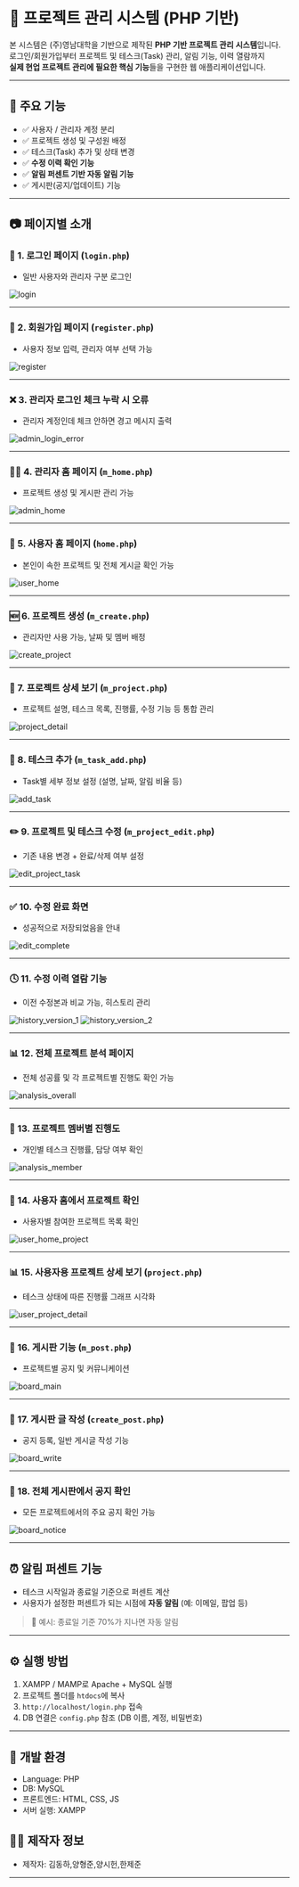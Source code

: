 # 🎯 프로젝트 관리 시스템 (PHP 기반)

본 시스템은 (주)영남대학을 기반으로 제작된 **PHP 기반 프로젝트 관리 시스템**입니다.  
로그인/회원가입부터 프로젝트 및 테스크(Task) 관리, 알림 기능, 이력 열람까지  
**실제 현업 프로젝트 관리에 필요한 핵심 기능**들을 구현한 웹 애플리케이션입니다.

---

## 📌 주요 기능
- ✅ 사용자 / 관리자 계정 분리
- ✅ 프로젝트 생성 및 구성원 배정
- ✅ 테스크(Task) 추가 및 상태 변경
- ✅ **수정 이력 확인 기능**
- ✅ **알림 퍼센트 기반 자동 알림 기능**
- ✅ 게시판(공지/업데이트) 기능

---

## 📷 페이지별 소개

### 🔐 1. 로그인 페이지 (`login.php`)
- 일반 사용자와 관리자 구분 로그인

![login](./img/img1.png)

---

### 🧾 2. 회원가입 페이지 (`register.php`)
- 사용자 정보 입력, 관리자 여부 선택 가능

![register](./img/img2.png)

---

### ❌ 3. 관리자 로그인 체크 누락 시 오류
- 관리자 계정인데 체크 안하면 경고 메시지 출력

![admin_login_error](./img/img3.png)

---

### 🧑‍💼 4. 관리자 홈 페이지 (`m_home.php`)
- 프로젝트 생성 및 게시판 관리 가능

![admin_home](./img/img4.png)

---

### 👤 5. 사용자 홈 페이지 (`home.php`)
- 본인이 속한 프로젝트 및 전체 게시글 확인 가능

![user_home](./img/img5.png)

---

### 🆕 6. 프로젝트 생성 (`m_create.php`)
- 관리자만 사용 가능, 날짜 및 멤버 배정

![create_project](./img/img6.png)

---

### 📄 7. 프로젝트 상세 보기 (`m_project.php`)
- 프로젝트 설명, 테스크 목록, 진행률, 수정 기능 등 통합 관리

![project_detail](./img/img7.png)

---

### 🔁 8. 테스크 추가 (`m_task_add.php`)
- Task별 세부 정보 설정 (설명, 날짜, 알림 비율 등)

![add_task](./img/img8.png)

---

### ✏️ 9. 프로젝트 및 테스크 수정 (`m_project_edit.php`)
- 기존 내용 변경 + 완료/삭제 여부 설정

![edit_project_task](./img/img9.png)

---

### ✅ 10. 수정 완료 화면
- 성공적으로 저장되었음을 안내

![edit_complete](./img/img10.png)

---

### 🕓 11. 수정 이력 열람 기능
- 이전 수정본과 비교 가능, 히스토리 관리

![history_version_1](./img/img11.png)
![history_version_2](./img/img12.png)

---

### 📊 12. 전체 프로젝트 분석 페이지
- 전체 성공률 및 각 프로젝트별 진행도 확인 가능

![analysis_overall](./img/img13.png)

---

### 👥 13. 프로젝트 멤버별 진행도
- 개인별 테스크 진행률, 담당 여부 확인

![analysis_member](./img/img14.png)

---

### 🔁 14. 사용자 홈에서 프로젝트 확인
- 사용자별 참여한 프로젝트 목록 확인

![user_home_project](./img/img15.png)

---

### 📊 15. 사용자용 프로젝트 상세 보기 (`project.php`)
- 테스크 상태에 따른 진행률 그래프 시각화

![user_project_detail](./img/img16.png)

---

### 📢 16. 게시판 기능 (`m_post.php`)
- 프로젝트별 공지 및 커뮤니케이션

![board_main](./img/img17.png)

---

### 📝 17. 게시판 글 작성 (`create_post.php`)
- 공지 등록, 일반 게시글 작성 기능

![board_write](./img/img18.png)

---

### 🔔 18. 전체 게시판에서 공지 확인
- 모든 프로젝트에서의 주요 공지 확인 가능

![board_notice](./img/img19.png)

---

## ⏰ 알림 퍼센트 기능
- 테스크 시작일과 종료일 기준으로 퍼센트 계산
- 사용자가 설정한 퍼센트가 되는 시점에 **자동 알림** (예: 이메일, 팝업 등)

> 📌 예시: 종료일 기준 70%가 지나면 자동 알림

---

## ⚙️ 실행 방법

1. XAMPP / MAMP로 Apache + MySQL 실행
2. 프로젝트 폴더를 `htdocs`에 복사
3. `http://localhost/login.php` 접속
4. DB 연결은 `config.php` 참조 (DB 이름, 계정, 비밀번호)

---

## 🧱 개발 환경

- Language: PHP
- DB: MySQL
- 프론트엔드: HTML, CSS, JS 
- 서버 실행: XAMPP


## 🙋‍♂️ 제작자 정보
- 제작자: 김동하,양형준,양시헌,한제준

---

